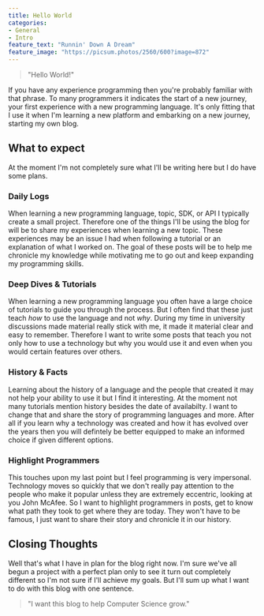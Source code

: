 ```yaml
---
title: Hello World
categories:
- General
- Intro
feature_text: "Runnin' Down A Dream"
feature_image: "https://picsum.photos/2560/600?image=872"
---
```

> "Hello World!" 

If you have any experience programming then you're probably familiar with that phrase. To many programmers it indicates the start of a new journey, your first experience with a new programming language. It's only fitting that I use it when I'm learning a new platform and embarking on a new journey, starting my own blog.

## What to expect

At the moment I'm not completely sure what I'll be writing here but I do have some plans.

### Daily Logs

When learning a new programming language, topic, SDK, or API I typically create a small project. Therefore one of the things I'll be using the blog for will be to share my experiences when learning a new topic. These experiences may be an issue I had when following a tutorial or an explanation of what I worked on. The goal of these posts will be to help me chronicle my knowledge while motivating me to go out and keep expanding my programming skills.

### Deep Dives & Tutorials

When learning a new programming language you often have a large choice of tutorials to guide you through the process. But I often find that these just teach _how_ to use the language and not _why_. During my time in university discussions made material really stick with me, it made it material clear and easy to remember. Therefore I want to write some posts that teach you not only how to use a technology but why you would use it and even when you would certain features over others.

### History & Facts

Learning about the history of a language and the people that created it may not help your ability to use it but I find it interesting. At the moment not many tutorials mention history besides the date of availabilty. I want to change that and share the story of programming languages and more. After all if you learn why a technology was created and how it has evolved over the years then you will defintely be better equipped to make an informed choice if given different options.

### Highlight Programmers

This touches upon my last point but I feel programming is very impersonal. Technology moves so quickly that we don't really pay attention to the people who make it popular unless they are extremely eccentric, looking at you John McAfee. So I want to highlight programmers in posts, get to know what path they took to get where they are today. They won't have to be famous, I just want to share their story and chronicle it in our history.

## Closing Thoughts

Well that's what I have in plan for the blog right now. I'm sure we've all begun a project with a perfect plan only to see it turn out completely different so I'm not sure if I'll achieve my goals. But I'll sum up what I want to do with this blog with one sentence.

> "I want this blog to help Computer Science grow."